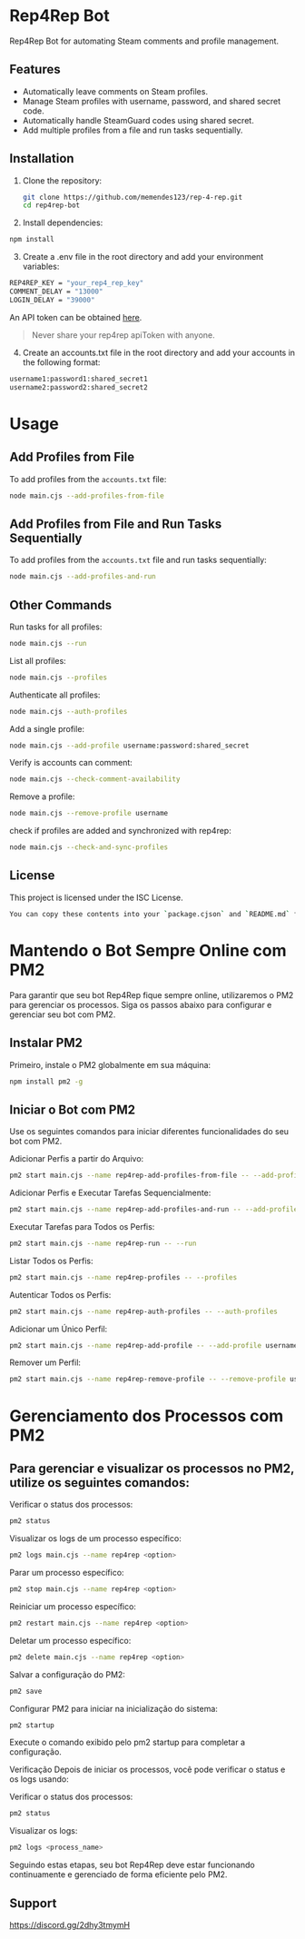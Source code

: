 # Rep4Rep Bot

Rep4Rep Bot for automating Steam comments and profile management.

## Features

- Automatically leave comments on Steam profiles.
- Manage Steam profiles with username, password, and shared secret code.
- Automatically handle SteamGuard codes using shared secret.
- Add multiple profiles from a file and run tasks sequentially.

## Installation

1. Clone the repository:
   ```bash
   git clone https://github.com/memendes123/rep-4-rep.git
   cd rep4rep-bot


2. Install dependencies:

```bash
npm install
```

3. Create a .env file in the root directory and add your environment variables:

```bash
REP4REP_KEY = "your_rep4_rep_key"
COMMENT_DELAY = "13000"
LOGIN_DELAY = "39000"
```
An API token can be obtained [here](https://rep4rep.com/user/settings/).
> Never share your rep4rep apiToken with anyone.

4. Create an accounts.txt file in the root directory and add your accounts in the following format:

```bash
username1:password1:shared_secret1
username2:password2:shared_secret2

```

# Usage
## Add Profiles from File
To add profiles from the `accounts.txt` file:
```bash
node main.cjs --add-profiles-from-file
```

## Add Profiles from File and Run Tasks Sequentially
To add profiles from the `accounts.txt` file and run tasks sequentially:
```bash
node main.cjs --add-profiles-and-run
```

## Other Commands
Run tasks for all profiles:
```bash
node main.cjs --run
```

List all profiles:

```bash
node main.cjs --profiles
```

Authenticate all profiles:
```bash
node main.cjs --auth-profiles
```

Add a single profile:
```bash
node main.cjs --add-profile username:password:shared_secret
```

Verify is accounts can comment:
```bash
node main.cjs --check-comment-availability
```

Remove a profile:
```bash
node main.cjs --remove-profile username
```

check if profiles are added and synchronized with rep4rep:
```bash
node main.cjs --check-and-sync-profiles
```

## License
This project is licensed under the ISC License.
```bash
You can copy these contents into your `package.cjson` and `README.md` files, respectively. This setup should work smoothly on another computer with the updated instructions.
```
# Mantendo o Bot Sempre Online com PM2
Para garantir que seu bot Rep4Rep fique sempre online, utilizaremos o PM2 para gerenciar os processos. Siga os passos abaixo para configurar e gerenciar seu bot com PM2.

## Instalar PM2
Primeiro, instale o PM2 globalmente em sua máquina:
```bash
npm install pm2 -g
```

## Iniciar o Bot com PM2
Use os seguintes comandos para iniciar diferentes funcionalidades do seu bot com PM2.

Adicionar Perfis a partir do Arquivo:
```bash
pm2 start main.cjs --name rep4rep-add-profiles-from-file -- --add-profiles-from-file

```
Adicionar Perfis e Executar Tarefas Sequencialmente:
```bash
pm2 start main.cjs --name rep4rep-add-profiles-and-run -- --add-profiles-and-run
```

Executar Tarefas para Todos os Perfis:
```bash
pm2 start main.cjs --name rep4rep-run -- --run
```

Listar Todos os Perfis:
```bash
pm2 start main.cjs --name rep4rep-profiles -- --profiles
```

Autenticar Todos os Perfis:
```bash
pm2 start main.cjs --name rep4rep-auth-profiles -- --auth-profiles
```

Adicionar um Único Perfil:
```bash
pm2 start main.cjs --name rep4rep-add-profile -- --add-profile username:password:shared_secret
```

Remover um Perfil:
```bash
pm2 start main.cjs --name rep4rep-remove-profile -- --remove-profile username
```

# Gerenciamento dos Processos com PM2
## Para gerenciar e visualizar os processos no PM2, utilize os seguintes comandos:

Verificar o status dos processos:
```bash
pm2 status 
```

Visualizar os logs de um processo específico:
```bash
pm2 logs main.cjs --name rep4rep <option>
```

Parar um processo específico:
```bash
pm2 stop main.cjs --name rep4rep <option>
```

Reiniciar um processo específico:
```bash
pm2 restart main.cjs --name rep4rep <option>
```

Deletar um processo específico:
```bash
pm2 delete main.cjs --name rep4rep <option>
```

Salvar a configuração do PM2:
```bash
pm2 save
```

Configurar PM2 para iniciar na inicialização do sistema:
```bash
pm2 startup
```

Execute o comando exibido pelo pm2 startup para completar a configuração.


Verificação
Depois de iniciar os processos, você pode verificar o status e os logs usando:

Verificar o status dos processos:

```bash
pm2 status
```

Visualizar os logs:
```bash
pm2 logs <process_name>
```
Seguindo estas etapas, seu bot Rep4Rep deve estar funcionando continuamente e gerenciado de forma eficiente pelo PM2.

## Support
https://discord.gg/2dhy3tmymH
